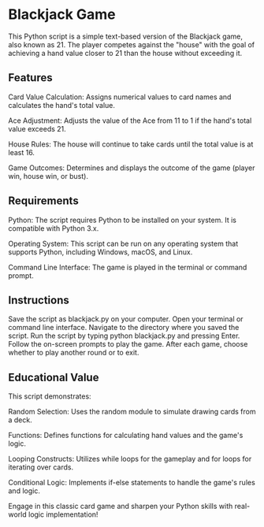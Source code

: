 # Blackjack Game
This Python script is a simple text-based version of the Blackjack game, also known as 21. The player competes against the "house" with the goal of achieving a hand value closer to 21 than the house without exceeding it.

## Features

Card Value Calculation: Assigns numerical values to card names and calculates the hand's total value.

Ace Adjustment: Adjusts the value of the Ace from 11 to 1 if the hand's total value exceeds 21.

House Rules: The house will continue to take cards until the total value is at least 16.

Game Outcomes: Determines and displays the outcome of the game (player win, house win, or bust).

## Requirements
Python: The script requires Python to be installed on your system. It is compatible with Python 3.x.

Operating System: This script can be run on any operating system that supports Python, including Windows, macOS, and Linux.

Command Line Interface: The game is played in the terminal or command prompt.

## Instructions

Save the script as blackjack.py on your computer.
Open your terminal or command line interface.
Navigate to the directory where you saved the script.
Run the script by typing python blackjack.py and pressing Enter.
Follow the on-screen prompts to play the game.
After each game, choose whether to play another round or to exit.

## Educational Value
This script demonstrates:

Random Selection: Uses the random module to simulate drawing cards from a deck.

Functions: Defines functions for calculating hand values and the game's logic.

Looping Constructs: Utilizes while loops for the gameplay and for loops for iterating over cards.

Conditional Logic: Implements if-else statements to handle the game's rules and logic.

Engage in this classic card game and sharpen your Python skills with real-world logic implementation!